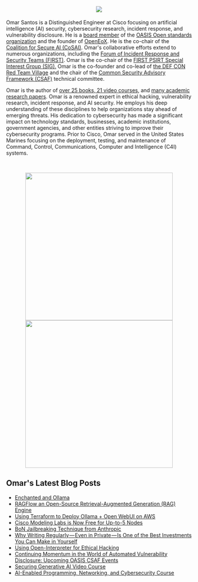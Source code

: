 <h1 align="center">
  <a href="https://git.io/typing-svg">
    <img src="https://readme-typing-svg.herokuapp.com/?lines=Welcome%20to%20Omar's%20corner.&center=true&size=25">
  </a>
</h1>

Omar Santos is a Distinguished Engineer at Cisco focusing on artificial intelligence (AI) security, cybersecurity research, incident response, and vulnerability disclosure. He is a [board member](https://www.oasis-open.org/board/) of the [OASIS Open standards organization](https://www.oasis-open.org/) and the founder of [OpenEoX](https://openeox.org/). He is the co-chair of the [Coalition for Secure AI (CoSAI)](https://www.coalitionforsecureai.org/). Omar's collaborative efforts extend to numerous organizations, including the [Forum of Incident Response and Security Teams (FIRST)](https://www.first.org/). Omar is the co-chair of the [FIRST PSIRT Special Interest Group (SIG).](https://www.first.org/global/sigs/psirt/) Omar is the co-founder and co-lead of [the DEF CON Red Team Village](https://redteamvillage.io/core.html) and the chair of the [Common Security Advisory Framework (CSAF)](https://oasis-open.github.io/csaf-documentation/) technical committee. 

Omar is the author of [over 25 books, 21 video courses](https://www.pearsonitcertification.com/search/index.aspx?query=omar+santos), and [many academic research papers](https://www.researchgate.net/profile/Omar_Santos3). Omar is a renowned expert in ethical hacking, vulnerability research, incident response, and AI security. He employs his deep understanding of these disciplines to help organizations stay ahead of emerging threats. His dedication to cybersecurity has made a significant impact on technology standards, businesses, academic institutions, government agencies, and other entities striving to improve their cybersecurity programs. Prior to Cisco, Omar served in the United States Marines focusing on the deployment, testing, and maintenance of Command, Control, Communications, Computer and Intelligence (C4I) systems.

<br>
<p align = "center">
  <img src = "https://github-readme-stats.vercel.app/api?username=santosomar&show_icons=true&theme=dark" width = 400>
  <img src = "https://github-readme-streak-stats.herokuapp.com/?user=santosomar&theme=dark&hide_border=true" width = 400>
</p>


## Omar's Latest Blog Posts
<!-- BLOG-POST-LIST:START -->
- [Enchanted and Ollama](https://santosomar.medium.com/enchanted-and-ollama-e5cf8831b985?source=rss-fc39e28d7e52------2)
- [RAGFlow an Open-Source Retrieval-Augmented Generation &lpar;RAG&rpar; Engine](https://santosomar.medium.com/ragflow-an-open-source-retrieval-augmented-generation-rag-engine-6b903005a032?source=rss-fc39e28d7e52------2)
- [Using Terraform to Deploy Ollama + Open WebUI on AWS](https://santosomar.medium.com/using-terraform-to-deploy-ollama-open-webui-on-aws-b723b4f1bbe6?source=rss-fc39e28d7e52------2)
- [Cisco Modeling Labs is Now Free for Up-to-5 Nodes](https://santosomar.medium.com/cisco-modeling-labs-is-now-free-for-up-to-5-nodes-805102aaf6ed?source=rss-fc39e28d7e52------2)
- [BoN Jailbreaking Technique from Anthropic](https://santosomar.medium.com/bon-jailbreaking-technique-from-anthropic-595ef0e43f35?source=rss-fc39e28d7e52------2)
- [Why Writing Regularly — Even in Private — Is One of the Best Investments You Can Make in Yourself](https://santosomar.medium.com/why-writing-regularly-even-in-private-is-one-of-the-best-investments-you-can-make-in-yourself-ef205d39e953?source=rss-fc39e28d7e52------2)
- [Using Open-Interpreter for Ethical Hacking](https://santosomar.medium.com/using-open-interpreter-to-interact-with-recon-tools-0459e2430d0a?source=rss-fc39e28d7e52------2)
- [Continuing Momentum in the World of Automated Vulnerability Disclosure: Upcoming OASIS CSAF Events](https://santosomar.medium.com/continuing-momentum-in-the-world-of-automated-vulnerability-disclosure-upcoming-oasis-csaf-events-cdb06aea47a9?source=rss-fc39e28d7e52------2)
- [Securing Generative AI Video Course](https://santosomar.medium.com/securing-generative-ai-video-course-91b9383f9d7a?source=rss-fc39e28d7e52------2)
- [AI-Enabled Programming, Networking, and Cybersecurity Course](https://santosomar.medium.com/ai-enabled-programming-networking-and-cybersecurity-course-b93b4d4af814?source=rss-fc39e28d7e52------2)
<!-- BLOG-POST-LIST:END -->



